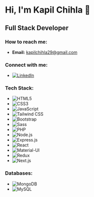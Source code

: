 # Hi, I'm Kapil Chihla 👋

## Full Stack Developer

### How to reach me:
- **Email:** [kapilchihla29@gmail.com](mailto:kapilchihla29@gmail.com)

### Connect with me:
- [![LinkedIn](https://img.shields.io/badge/LinkedIn-0077B5?style=for-the-badge&logo=linkedin&logoColor=white)](https://www.linkedin.com/in/kapilchihla/)

### Tech Stack:
- ![HTML5](https://img.shields.io/badge/HTML5-E34F26?style=for-the-badge&logo=html5&logoColor=white)
- ![CSS3](https://img.shields.io/badge/CSS3-1572B6?style=for-the-badge&logo=css3&logoColor=white)
- ![JavaScript](https://img.shields.io/badge/JavaScript-F7DF1E?style=for-the-badge&logo=javascript&logoColor=black)
- ![Tailwind CSS](https://img.shields.io/badge/Tailwind%20CSS-38B2AC?style=for-the-badge&logo=tailwind-css&logoColor=white)
- ![Bootstrap](https://img.shields.io/badge/Bootstrap-563D7C?style=for-the-badge&logo=bootstrap&logoColor=white)
- ![Sass](https://img.shields.io/badge/Sass-CC6699?style=for-the-badge&logo=sass&logoColor=white)
- ![PHP](https://img.shields.io/badge/PHP-777BB4?style=for-the-badge&logo=php&logoColor=white)
- ![Node.js](https://img.shields.io/badge/Node.js-43853D?style=for-the-badge&logo=node.js&logoColor=white)
- ![Express.js](https://img.shields.io/badge/Express.js-000000?style=for-the-badge&logo=express&logoColor=white)
- ![React](https://img.shields.io/badge/React-61DAFB?style=for-the-badge&logo=react&logoColor=black)
- ![Material-UI](https://img.shields.io/badge/Material--UI-0081CB?style=for-the-badge&logo=material-ui&logoColor=white)
- ![Redux](https://img.shields.io/badge/Redux-593D88?style=for-the-badge&logo=redux&logoColor=white)
- ![Next.js](https://img.shields.io/badge/Next.js-000000?style=for-the-badge&logo=next.js&logoColor=white)

### Databases:
- ![MongoDB](https://img.shields.io/badge/MongoDB-4EA94B?style=for-the-badge&logo=mongodb&logoColor=white)
- ![MySQL](https://img.shields.io/badge/MySQL-4479A1?style=for-the-badge&logo=mysql&logoColor=white)

